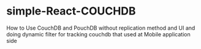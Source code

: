 # simple-React-COUCHDB

How to Use CouchDB and PouchDB without replication method and UI
and doing dynamic filter for tracking couchdb that used at Mobile application side
